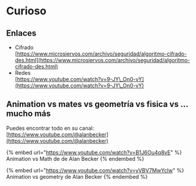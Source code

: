# Curioso

## Enlaces&#x20;

* Cifrado \
  [https://www.microsiervos.com/archivo/seguridad/algoritmo-cifrado-des.html](https://www.microsiervos.com/archivo/seguridad/algoritmo-cifrado-des.html)
* Redes \
  [https://www.youtube.com/watch?v=9-JY\_On0-vY](https://www.youtube.com/watch?v=9-JY\_On0-vY)



## Animation vs mates vs  geometría vs fisica vs ... mucho más

Puedes encontrar todo en su canal: [https://www.youtube.com/@alanbecker](https://www.youtube.com/@alanbecker)

{% embed url="https://www.youtube.com/watch?v=B1J6Ou4q8vE" %}
Animation vs Math de de Alan Becker
{% endembed %}



{% embed url="https://www.youtube.com/watch?v=yVBV7MwYclw" %}
Animation vs geometry de Alan Becker
{% endembed %}



